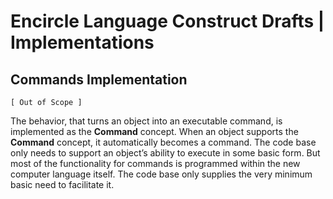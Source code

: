 ﻿Encircle Language Construct Drafts | Implementations
==================================================

Commands Implementation
-----------------------

`[ Out of Scope ]`

The behavior, that turns an object into an executable command, is implemented as the __Command__ concept. When an object supports the __Command__ concept, it automatically becomes a command. The code base only needs to support an object’s ability to execute in some basic form. But most of the functionality for commands is programmed within the new computer language itself. The code base only supplies the very minimum basic need to facilitate it.